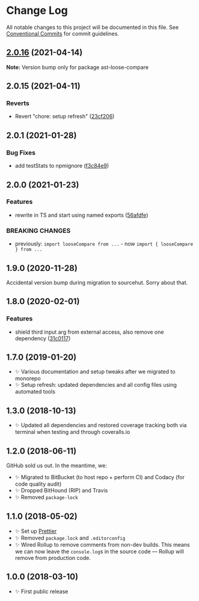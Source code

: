 # Change Log

All notable changes to this project will be documented in this file.
See [Conventional Commits](https://conventionalcommits.org) for commit guidelines.

## [2.0.16](https://github.com/codsen/codsen/compare/ast-loose-compare@2.0.15...ast-loose-compare@2.0.16) (2021-04-14)

**Note:** Version bump only for package ast-loose-compare





## 2.0.15 (2021-04-11)

### Reverts

- Revert "chore: setup refresh" ([23cf206](https://github.com/codsen/codsen/commit/23cf206970a087ff0fa04e61f94d919f59ab3881))

## 2.0.1 (2021-01-28)

### Bug Fixes

- add testStats to npmignore ([f3c84e9](https://github.com/codsen/codsen/commit/f3c84e95afc5514214312f913692d85b2e12eb29))

## 2.0.0 (2021-01-23)

### Features

- rewrite in TS and start using named exports ([56afdfe](https://github.com/codsen/codsen/commit/56afdfe65f159769a5f59a706e13f5c92233ff59))

### BREAKING CHANGES

- previously: `import looseCompare from ...` - now `import { looseCompare } from ...`

## 1.9.0 (2020-11-28)

Accidental version bump during migration to sourcehut. Sorry about that.

## 1.8.0 (2020-02-01)

### Features

- shield third input arg from external access, also remove one dependency ([31c0117](https://gitlab.com/codsen/codsen/commit/31c0117c4c33d3493c5110f7b0c4b99fd24d65a3))

## 1.7.0 (2019-01-20)

- ✨ Various documentation and setup tweaks after we migrated to monorepo
- ✨ Setup refresh: updated dependencies and all config files using automated tools

## 1.3.0 (2018-10-13)

- ✨ Updated all dependencies and restored coverage tracking both via terminal when testing and through coveralls.io

## 1.2.0 (2018-06-11)

GitHub sold us out. In the meantime, we:

- ✨ Migrated to BitBucket (to host repo + perform CI) and Codacy (for code quality audit)
- ✨ Dropped BitHound (RIP) and Travis
- ✨ Removed `package-lock`

## 1.1.0 (2018-05-02)

- ✨ Set up [Prettier](https://prettier.io)
- ✨ Removed `package.lock` and `.editorconfig`
- ✨ Wired Rollup to remove comments from non-dev builds. This means we can now leave the `console.log`s in the source code — Rollup will remove from production code.

## 1.0.0 (2018-03-10)

- ✨ First public release
